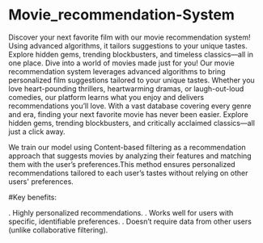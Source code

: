 # Movie_recommendation-System
Discover your next favorite film with our movie recommendation system! Using advanced algorithms, it tailors suggestions to your unique tastes. Explore hidden gems, trending blockbusters, and timeless classics—all in one place. Dive into a world of movies made just for you!
Our movie recommendation system leverages advanced algorithms to bring personalized film suggestions tailored to your unique tastes. Whether you love heart-pounding thrillers, heartwarming dramas, or laugh-out-loud comedies, our platform learns what you enjoy and delivers recommendations you’ll love.
With a vast database covering every genre and era, finding your next favorite movie has never been easier. Explore hidden gems, trending blockbusters, and critically acclaimed classics—all just a click away.

We train our model using Content-based filtering as a recommendation approach that suggests movies by analyzing their features and matching them with the user’s preferences.This method ensures personalized recommendations tailored to each user’s tastes without relying on other users' preferences.

#Key benefits:

. Highly personalized recommendations.
. Works well for users with specific, identifiable preferences.
. Doesn’t require data from other users (unlike collaborative filtering).



